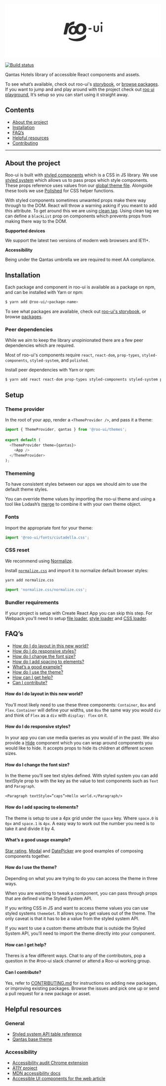 ![](assets/logo.png)

[![Build status](https://badge.buildkite.com/608d10408e58453caadfdf8baace412e530fefb77614355b37.svg?branch=master)](https://buildkite.com/hooroo/roo-ui?branch=master)

Qantas Hotels library of accessible React components and assets.

To see what’s available, check out roo-ui's [storybook](https://hooroo.github.io/roo-ui), or [browse packages](https://github.com/hooroo/roo-ui/tree/master/packages).
If you want to jump and and play around with the project check out [roo ui playground](https://github.com/hooroo/roo-ui-playground), It’s setup so you can start using it straight away.


## Contents

- [About the project](#about-the-project)
- [Installation](#installation)
- [FAQ’s](#faqs)
- [Helpful resources](#helpful-resources)
- [Contributing](https://github.com/hooroo/roo-ui/blob/master/CONTRIBUTING.md)

---

## About the project
Roo-ui is built with [styled components](https://www.styled-components.com/) which is a CSS in JS library. We use [styled system](https://jxnblk.com/styled-system/) which allows us to pass props which style components. These props reference uses values fron our [global theme file](https://github.com/hooroo/roo-ui/blob/master/packages/themes/src/qantas.js). Alongside these tools we use [Polished](https://github.com/styled-components/polished) for CSS helper functions.

With styled components sometimes unwanted props make there way through to the DOM. React will throw a warning asking if you meant to add this attribute. To get around this we are using [clean tag](https://github.com/jxnblk/styled-system/tree/master/clean-tag). Using clean tag we can define a `blackList` prop on components which prevents props from making there way to the DOM.


**Supported devices**

We support the latest two versions of modern web browsers and IE11+.

**Accessibility**

Being under the Qantas umbrella we are required to meet AA compliance.

## Installation

Each package and component in roo-ui is available as a package on npm, and can be installed with Yarn or npm:

```sh
$ yarn add @roo-ui/<package-name>
```

To see what packages are available, check out [roo-ui's storybook](http://hooroo.github.io/roo-ui/), or browse [packages](./packages).

### Peer dependencies
While we aim to keep the library unopinionated there are a few peer dependencies which are required.

Most of roo-ui's components require `react`, `react-dom`, `prop-types`, `styled-components`, `styled-system`, and `polished`.

Install peer dependencies with Yarn or npm:

```sh
$ yarn add react react-dom prop-types styled-components styled-system polished
```

## Setup

### Theme provider

In the root of your app, render a `<ThemeProvider />`, and pass it a theme:

```js
import { ThemeProvider, qantas } from '@roo-ui/themes';

export default (
  <ThemeProvider theme={qantas}>
    <App />
  </ThemeProvider>
);
```

### Thememing
To have consistent styles between our apps we should aim to use the default theme styles.

You can override theme values by importing the roo-ui theme and using a tool like Lodash’s [merge](https://lodash.com/docs/4.17.10#merge) to combine it with your own theme object.


### Fonts

Import the appropriate font for your theme:

```js
import '@roo-ui/fonts/ciutadella.css';
```

### CSS reset
We recommend using [Normalize](http://necolas.github.io/normalize.css/).


Install [`normalize.css`](http://necolas.github.io/normalize.css) and import it to normalize default browser styles:

```sh
yarn add normalize.css
```

```js
import 'normalize.css/normalize.css';
```

### Bundler requirements
If your project is setup with Create React App you can skip this step. For Webpack you'll need to setup [file loader](https://github.com/webpack-contrib/file-loader), [style loader](https://github.com/webpack-contrib/style-loader) and [CSS loader](https://github.com/webpack-contrib/css-loader).


## FAQ’s

- [How do I do layout in this new world?](#how-do-I-do-layout–in-this-new-world?)
- [How do I do responsive styles?](#how-do-I-do-responsive-styles?)
- [How do I change the font size?](#how-do-I-change-the-font-size?)
- [How do I add spacing to elements?](#how-do-I-add-spacing-to-elements?)
- [What’s a good example?](#whats-a-good-example?)
- [How do I use the theme?](#how-do-I-use-the-theme?)
- [How can I get help?](#how-can-I-get-help?)
- [Can I contribute?](#can-I-contribute)

#### How do I do layout in this new world?
You’ll most likely need to use these three components: `Container`, `Box` and `Flex`.
`Container` will define your widths, use `Box` the same way you would `div` and think of `Flex` as a `div` with `display: flex` on it.

#### How do I do responsive styles?
In your app you can use media queries as you would of in the past.
We also provide a [Hide](https://github.com/hooroo/roo-ui/blob/master/packages/components/src/Hide/Hide.js) component which you can wrap around components you would like to hide. It accepts props to hide its children at different screen sizes.

#### How do I change the font size?
In the theme you’ll see text styles defined. With styled system you can add textStyle prop to with the key as the value to text components such as `Text` and `Paragraph`.

`<Paragraph textStyle=”caps”>Hello world.</Paragraph/>`

#### How do I add spacing to elements?
The theme is setup to use a 4px grid under the `space` key. Where `space.0` is `0px` and `space.1` is `4px`. A easy way to work out the number you need is to take it and divide it by 4.

#### What’s a good usage example?
[Star rating](https://github.com/hooroo/roo-ui/blob/master/packages/components/src/StarRating/StarRating.js),  [Modal](https://github.com/hooroo/roo-ui/tree/master/packages/components/src/Modal) and [DatePicker](https://github.com/hooroo/roo-ui/tree/master/packages/components/src/DatePicker) are good examples of composing components together.

#### How do I use the theme?
Depending on what you are trying to do you can access the theme in three ways.

When you are wanting to tweak a component, you can pass through props that are defined via the Styled System API.

If you writing CSS in JS and want to access theme values you can use styled systems `themeGet`. It allows you to get values out of the theme. The only caveat is that it has to be a value from the styled system API.

If you want to use a custom theme attribute that is outside the Styled System API, you’ll need to import the theme directly into your component.

#### How can I get help?
Theres is a few different ways. Chat to any of the contributors, pop a question in the #roo-ui slack channel or attend a Roo-ui working group.

#### Can I contribute?
Yes, refer to [CONTRIBUTING.md](./CONTRIBUTING.md) for instructions on adding new packages, or improving existing packages. Browse the issues and pick one up or send a pull request for a new package or asset.

## Helpful resources

### General
- [Styled system API table reference](http://jxnblk.com/styled-system/table/)
- [Qantas base theme](https://github.com/hooroo/roo-ui/blob/master/packages/themes/src/qantas.js)


### Accessibility

- [Accessibility audit Chrome extension](https://chrome.google.com/webstore/detail/accessibility-developer-t/fpkknkljclfencbdbgkenhalefipecmb)
- [A11Y project](https://a11yproject.com)
- [MDN accessibility docs](https://developer.mozilla.org/en-US/docs/Web/Accessibility)
- [Accessible UI components for the web article](https://medium.com/@addyosmani/accessible-ui-components-for-the-web-39e727101a67)

